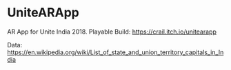 # UniteARApp
AR App for Unite India 2018.
Playable Build: https://crail.itch.io/unitearapp

Data: https://en.wikipedia.org/wiki/List_of_state_and_union_territory_capitals_in_India

